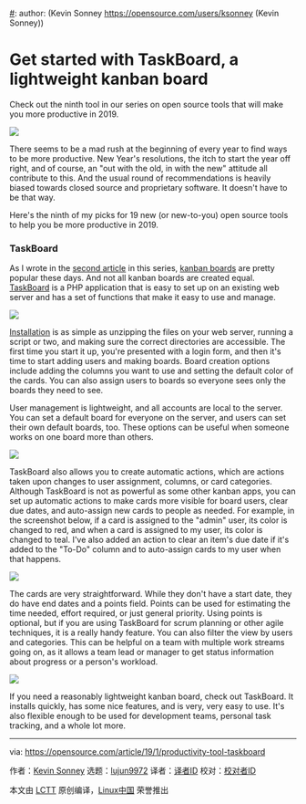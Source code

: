 [#]: collector: (lujun9972)
[#]: translator: (geekpi)
[#]: reviewer: ( )
[#]: publisher: ( )
[#]: url: ( )
[#]: subject: (Get started with TaskBoard, a lightweight kanban board)
[#]: via: (https://opensource.com/article/19/1/productivity-tool-taskboard)
[#]: author: (Kevin Sonney https://opensource.com/users/ksonney (Kevin Sonney))

Get started with TaskBoard, a lightweight kanban board
======
Check out the ninth tool in our series on open source tools that will make you more productive in 2019.

![](https://opensource.com/sites/default/files/styles/image-full-size/public/lead-images/checklist_hands_team_collaboration.png?itok=u82QepPk)

There seems to be a mad rush at the beginning of every year to find ways to be more productive. New Year's resolutions, the itch to start the year off right, and of course, an "out with the old, in with the new" attitude all contribute to this. And the usual round of recommendations is heavily biased towards closed source and proprietary software. It doesn't have to be that way.

Here's the ninth of my picks for 19 new (or new-to-you) open source tools to help you be more productive in 2019.

### TaskBoard

As I wrote in the [second article][1] in this series, [kanban boards][2] are pretty popular these days. And not all kanban boards are created equal. [TaskBoard][3] is a PHP application that is easy to set up on an existing web server and has a set of functions that make it easy to use and manage.

![](https://opensource.com/sites/default/files/uploads/taskboard-1.png)

[Installation][4] is as simple as unzipping the files on your web server, running a script or two, and making sure the correct directories are accessible. The first time you start it up, you're presented with a login form, and then it's time to start adding users and making boards. Board creation options include adding the columns you want to use and setting the default color of the cards. You can also assign users to boards so everyone sees only the boards they need to see.

User management is lightweight, and all accounts are local to the server. You can set a default board for everyone on the server, and users can set their own default boards, too. These options can be useful when someone works on one board more than others.

![](https://opensource.com/sites/default/files/uploads/taskboard-2.png)

TaskBoard also allows you to create automatic actions, which are actions taken upon changes to user assignment, columns, or card categories. Although TaskBoard is not as powerful as some other kanban apps, you can set up automatic actions to make cards more visible for board users, clear due dates, and auto-assign new cards to people as needed. For example, in the screenshot below, if a card is assigned to the "admin" user, its color is changed to red, and when a card is assigned to my user, its color is changed to teal. I've also added an action to clear an item's due date if it's added to the "To-Do" column and to auto-assign cards to my user when that happens.

![](https://opensource.com/sites/default/files/uploads/taskboard-3.png)

The cards are very straightforward. While they don't have a start date, they do have end dates and a points field. Points can be used for estimating the time needed, effort required, or just general priority. Using points is optional, but if you are using TaskBoard for scrum planning or other agile techniques, it is a really handy feature. You can also filter the view by users and categories. This can be helpful on a team with multiple work streams going on, as it allows a team lead or manager to get status information about progress or a person's workload.

![](https://opensource.com/sites/default/files/uploads/taskboard-4.png)

If you need a reasonably lightweight kanban board, check out TaskBoard. It installs quickly, has some nice features, and is very, very easy to use. It's also flexible enough to be used for development teams, personal task tracking, and a whole lot more.


--------------------------------------------------------------------------------

via: https://opensource.com/article/19/1/productivity-tool-taskboard

作者：[Kevin Sonney][a]
选题：[lujun9972][b]
译者：[译者ID](https://github.com/译者ID)
校对：[校对者ID](https://github.com/校对者ID)

本文由 [LCTT](https://github.com/LCTT/TranslateProject) 原创编译，[Linux中国](https://linux.cn/) 荣誉推出

[a]: https://opensource.com/users/ksonney (Kevin Sonney)
[b]: https://github.com/lujun9972
[1]: https://opensource.com/article/19/1/productivity-tool-wekan
[2]: https://en.wikipedia.org/wiki/Kanban
[3]: https://taskboard.matthewross.me/
[4]: https://taskboard.matthewross.me/docs/
